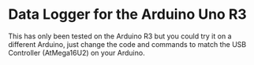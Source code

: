 # Data Logger for the Arduino Uno R3
This has only been tested on the Arduino R3 but you could try it on a different Arduino, just change the code and commands to match the USB Controller (AtMega16U2) on your Arduino.

